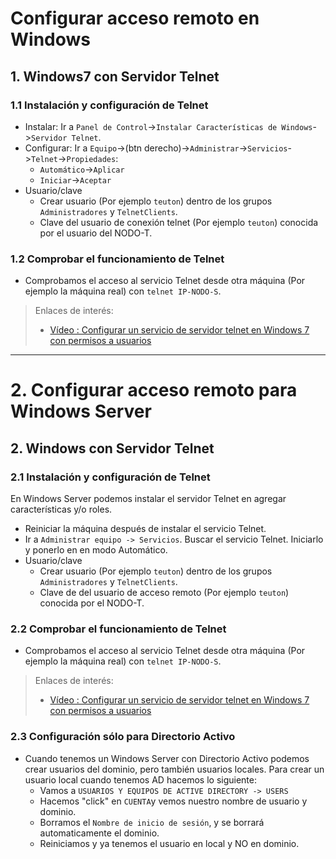 
# Configurar acceso remoto en Windows

## 1. Windows7 con Servidor Telnet

### 1.1 Instalación y configuración de Telnet

* Instalar: Ir a `Panel de Control`->`Instalar Características de Windows`->`Servidor Telnet`.
* Configurar: Ir a `Equipo`->(btn derecho)->`Administrar`->`Servicios`->`Telnet`->`Propiedades`:
    * `Automático`->`Aplicar`
    * `Iniciar`->`Aceptar`
* Usuario/clave
   * Crear usuario (Por ejemplo `teuton`) dentro de los grupos `Administradores` y `TelnetClients`.
   * Clave del usuario de conexión telnet (Por ejemplo `teuton`) conocida por el usuario del NODO-T.

### 1.2 Comprobar el funcionamiento de Telnet

* Comprobamos el acceso al servicio Telnet desde otra máquina
(Por ejemplo la máquina real) con `telnet IP-NODO-S`.

> Enlaces de interés:
>
> * [Vídeo : Configurar un servicio de servidor telnet en Windows 7 con permisos a usuarios](https://www.youtube.com/watch?v=oLnf8MICrL4)

---

# 2. Configurar acceso remoto para Windows Server

## 2. Windows con Servidor Telnet

### 2.1 Instalación y configuración de Telnet

En Windows Server podemos instalar el servidor Telnet en agregar características y/o roles.
* Reiniciar la máquina después de instalar el servicio Telnet.
* Ir a `Administrar equipo -> Servicios`. Buscar el servicio Telnet. Iniciarlo y ponerlo en en modo Automático.
* Usuario/clave
   * Crear usuario (Por ejemplo `teuton`) dentro de los grupos `Administradores` y `TelnetClients`.
   * Clave de del usuario de acceso remoto (Por ejemplo `teuton`) conocida por el NODO-T.

### 2.2 Comprobar el funcionamiento de Telnet

* Comprobamos el acceso al servicio Telnet desde otra máquina
(Por ejemplo la máquina real) con `telnet IP-NODO-S`.

> Enlaces de interés:
> * [Vídeo : Configurar un servicio de servidor telnet en Windows 7 con permisos a usuarios](https://www.youtube.com/watch?v=oLnf8MICrL4)

### 2.3 Configuración sólo para Directorio Activo

* Cuando tenemos un Windows Server con Directorio Activo podemos crear usuarios del dominio,
pero también usuarios locales. Para crear un usuario local cuando tenemos AD hacemos lo siguiente:
    * Vamos a `USUARIOS Y EQUIPOS DE ACTIVE DIRECTORY -> USERS`
    * Hacemos "click" en `CUENTA`y vemos nuestro nombre de usuario y dominio.
    * Borramos el `Nombre de inicio de sesión`, y se borrará automaticamente el dominio.
    * Reiniciamos y ya tenemos el usuario en local y NO en dominio.
